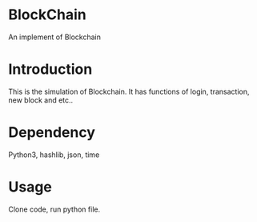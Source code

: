 # BlockChain
An implement of Blockchain

# Introduction
This is the simulation of Blockchain. It has functions of login, transaction, new block and etc..

# Dependency 
Python3, hashlib, json, time

# Usage
Clone code, run python file.

